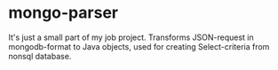 # mongo-parser
It's just a small part of my job project. Transforms JSON-request in mongodb-format to Java objects, 
used for creating Select-criteria from nonsql database.
